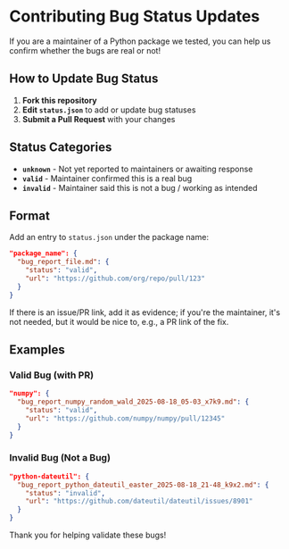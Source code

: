 # Contributing Bug Status Updates

If you are a maintainer of a Python package we tested, you can help us confirm whether the bugs are real or not!

## How to Update Bug Status

1. **Fork this repository**
2. **Edit `status.json`** to add or update bug statuses
3. **Submit a Pull Request** with your changes

## Status Categories

- **`unknown`** - Not yet reported to maintainers or awaiting response
- **`valid`** - Maintainer confirmed this is a real bug
- **`invalid`** - Maintainer said this is not a bug / working as intended

## Format

Add an entry to `status.json` under the package name:

```json
"package_name": {
  "bug_report_file.md": {
    "status": "valid",
    "url": "https://github.com/org/repo/pull/123"
  }
}
```

If there is an issue/PR link, add it as evidence; if you're the maintainer, it's not needed, but it would be nice to, e.g., a PR link of the fix.

## Examples

### Valid Bug (with PR)
```json
"numpy": {
  "bug_report_numpy_random_wald_2025-08-18_05-03_x7k9.md": {
    "status": "valid",
    "url": "https://github.com/numpy/numpy/pull/12345"
  }
}
```

### Invalid Bug (Not a Bug)
```json
"python-dateutil": {
  "bug_report_python_dateutil_easter_2025-08-18_21-48_k9x2.md": {
    "status": "invalid",
    "url": "https://github.com/dateutil/dateutil/issues/8901"
  }
}
```

Thank you for helping validate these bugs!
